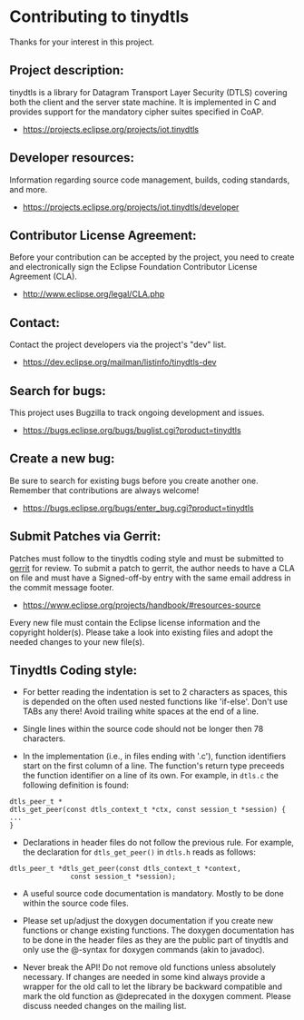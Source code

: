 Contributing to tinydtls
========================

Thanks for your interest in this project.

Project description:
--------------------

tinydtls is a library for Datagram Transport Layer Security (DTLS) covering both the client and the server state machine. It is implemented in C and provides support for the mandatory cipher suites specified in CoAP.

- https://projects.eclipse.org/projects/iot.tinydtls

Developer resources:
--------------------

Information regarding source code management, builds, coding standards, and more.

- https://projects.eclipse.org/projects/iot.tinydtls/developer

Contributor License Agreement:
------------------------------

Before your contribution can be accepted by the project, you need to create and electronically sign the Eclipse Foundation Contributor License Agreement (CLA).

- http://www.eclipse.org/legal/CLA.php

Contact:
--------

Contact the project developers via the project's "dev" list.

- https://dev.eclipse.org/mailman/listinfo/tinydtls-dev

Search for bugs:
----------------

This project uses Bugzilla to track ongoing development and issues.

- https://bugs.eclipse.org/bugs/buglist.cgi?product=tinydtls

Create a new bug:
-----------------

Be sure to search for existing bugs before you create another one. Remember 
that contributions are always welcome!

- https://bugs.eclipse.org/bugs/enter_bug.cgi?product=tinydtls

Submit Patches via Gerrit:
--------------------------

Patches must follow to the tinydtls coding style and must be submitted
to [gerrit](https://git.eclipse.org/r/p/tinydtls/org.eclipse.tinydtls)
for review. To submit a patch to gerrit, the author needs to have a
CLA on file and must have a Signed-off-by entry with the same email
address in the commit message footer.

- https://www.eclipse.org/projects/handbook/#resources-source

Every new file must contain the Eclipse license information and the
copyright holder(s). Please take a look into existing files and adopt
the needed changes to your new file(s).

Tinydtls Coding style:
----------------------

* For better reading the indentation is set to 2 characters as spaces,
  this is depended on the often used nested functions like
  'if-else'. Don't use TABs any there! Avoid trailing white spaces at
  the end of a line.

* Single lines within the source code should not be longer then 78
  characters.

* In the implementation (i.e., in files ending with '.c'), function
  identifiers start on the first column of a line. The function's
  return type preceeds the function identifier on a line of its
  own. For example, in `dtls.c` the following definition is found:

```
dtls_peer_t *
dtls_get_peer(const dtls_context_t *ctx, const session_t *session) {
...
}
```

* Declarations in header files do not follow the previous rule. For
  example, the declaration for `dtls_get_peer()` in `dtls.h` reads as
  follows:

```
dtls_peer_t *dtls_get_peer(const dtls_context_t *context,
			   const session_t *session);
```

* A useful source code documentation is mandatory. Mostly to be done
  within the source code files.

* Please set up/adjust the doxygen documentation if you create new
  functions or change existing functions. The doxygen documentation
  has to be done in the header files as they are the public part of
  tinydtls and only use the @-syntax for doxygen commands (akin to
  javadoc).

* Never break the API!
  Do not remove old functions unless absolutely necessary. If changes
  are needed in some kind always provide a wrapper for the old call to
  let the library be backward compatible and mark the old function as
  @deprecated in the doxygen comment.  Please discuss needed changes
  on the mailing list.

